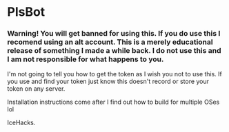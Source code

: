 # PlsBot
### Warning! You will get banned for using this. If you do use this I recomend using an alt account. This is a merely educational release of something I made a while back. I do not use this and I am not responsible for what happens to you.

I'm not going to tell you how to get the token as I wish you not to use this. If you use and find your token just know this doesn't record or store your token on any server.

Installation instructions come after I find out how to build for multiple OSes lol

IceHacks.
